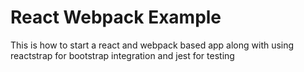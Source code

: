 # React Webpack Example

This is how to start a react and webpack based app along with using reactstrap for bootstrap integration and jest for
testing
